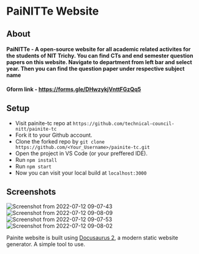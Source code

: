 # PaiNITTe Website

## About

#### PaiNITTe - A open-source website for all academic related activites for the students of NIT Trichy. You can find CTs and end semester question papers on this website. Navigate to department from left bar and select year. Then you can find the question paper under respective subject name

#### Gform link - <https://forms.gle/DHwzykjVnttFGzQq5>

## Setup

- Visit painite-tc repo at `https://github.com/technical-council-nitt/painite-tc`
- Fork it to your Github account.
- Clone the forked repo by `git clone https://github.com/<Your_Username>/painite-tc.git`
- Open the project in VS Code (or your preffered IDE).
- Run `npm install`
- Run `npm start`
- Now you can visit your local build at `localhost:3000`

## Screenshots

![Screenshot from 2022-07-12 09-07-43](https://user-images.githubusercontent.com/33419526/178404398-7998dac2-4109-48e3-b3b2-de4b8b81db06.png)
![Screenshot from 2022-07-12 09-08-09](https://user-images.githubusercontent.com/33419526/178404422-91d01e33-13c1-420a-aa8d-2f8759db00d9.png)
![Screenshot from 2022-07-12 09-07-53](https://user-images.githubusercontent.com/33419526/178404409-b1edabc8-7ca3-4a41-adb6-5d1f5bd999b0.png)
![Screenshot from 2022-07-12 09-08-02](https://user-images.githubusercontent.com/33419526/178404417-dd064754-fb84-436d-a95f-d713d22892f1.png)

Painite website is built using [Docusaurus 2](https://docusaurus.io/), a modern static website generator. A simple tool to use.
